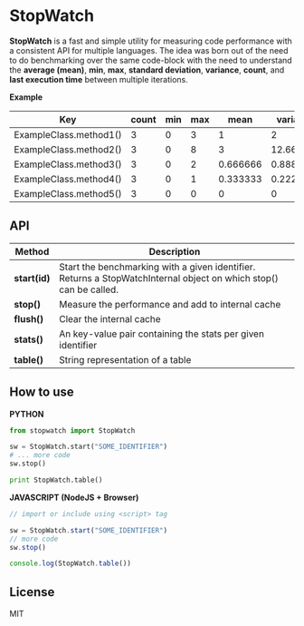 # StopWatch

**StopWatch** is a fast and simple utility for measuring code performance with a consistent API for multiple languages. The idea was born out of the need to do benchmarking over the same code-block with the need to understand the **average (mean)**, **min**, **max**, **standard deviation**, **variance**, **count**, and **last execution time**  between multiple iterations.

**Example**

| Key | count | min | max | mean     | variance  | stdDev   | lastExecutionTime | 
|---------|------------|---------|------------|---------|------------|---------|------------|
| ExampleClass.method1() | 3     | 0   | 3   | 1        | 2         | 1.414213 | 3                 | 
| ExampleClass.method2() | 3     | 0   | 8   | 3        | 12.66666  | 3.559026 | 8                 | 
| ExampleClass.method3() | 3     | 0   | 2   | 0.666666 | 0.8888888 | 0.942809 | 2                 | 
| ExampleClass.method4() | 3     | 0   | 1   | 0.333333 | 0.2222222 | 0.471404 | 1                 | 
| ExampleClass.method5() | 3     | 0   | 0   | 0        | 0         | 0        | 0                 | 

## API

| Method | Description |
|---------|------------|
| **start(id)** | Start the benchmarking with a given identifier. Returns a StopWatchInternal object on which stop() can be called. |
| **stop()** | Measure the performance and add to internal cache |
| **flush()** | Clear the internal cache |
| **stats()** | An key-value pair containing the stats per given identifier |
| **table()** | String representation of a table |

## How to use
**PYTHON**
```python
from stopwatch import StopWatch

sw = StopWatch.start("SOME_IDENTIFIER")
# ... more code
sw.stop()

print StopWatch.table()
```

**JAVASCRIPT (NodeJS + Browser)**
```javascript
// import or include using <script> tag

sw = StopWatch.start("SOME_IDENTIFIER")
// more code
sw.stop()

console.log(StopWatch.table())
```


## License

MIT

